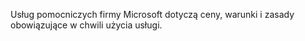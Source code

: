 Usług pomocniczych firmy Microsoft dotyczą ceny, warunki i zasady obowiązujące w chwili użycia usługi.

<!--HONumber=Jun16_HO4-->


